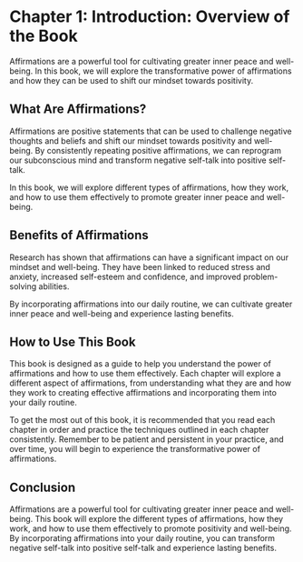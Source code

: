 Chapter 1: Introduction: Overview of the Book
=============================================

Affirmations are a powerful tool for cultivating greater inner peace and well-being. In this book, we will explore the transformative power of affirmations and how they can be used to shift our mindset towards positivity.

What Are Affirmations?
----------------------

Affirmations are positive statements that can be used to challenge negative thoughts and beliefs and shift our mindset towards positivity and well-being. By consistently repeating positive affirmations, we can reprogram our subconscious mind and transform negative self-talk into positive self-talk.

In this book, we will explore different types of affirmations, how they work, and how to use them effectively to promote greater inner peace and well-being.

Benefits of Affirmations
------------------------

Research has shown that affirmations can have a significant impact on our mindset and well-being. They have been linked to reduced stress and anxiety, increased self-esteem and confidence, and improved problem-solving abilities.

By incorporating affirmations into our daily routine, we can cultivate greater inner peace and well-being and experience lasting benefits.

How to Use This Book
--------------------

This book is designed as a guide to help you understand the power of affirmations and how to use them effectively. Each chapter will explore a different aspect of affirmations, from understanding what they are and how they work to creating effective affirmations and incorporating them into your daily routine.

To get the most out of this book, it is recommended that you read each chapter in order and practice the techniques outlined in each chapter consistently. Remember to be patient and persistent in your practice, and over time, you will begin to experience the transformative power of affirmations.

Conclusion
----------

Affirmations are a powerful tool for cultivating greater inner peace and well-being. This book will explore the different types of affirmations, how they work, and how to use them effectively to promote positivity and well-being. By incorporating affirmations into your daily routine, you can transform negative self-talk into positive self-talk and experience lasting benefits.
